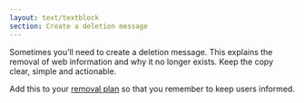 ```yaml
---
layout: text/textblock
section: Create a deletion message
---
```

Sometimes you’ll need to create a deletion message. This explains the removal of web information and why it no longer exists. Keep the copy clear, simple and actionable.

Add this to your [removal plan](/content-strategy/remove-content/create-removal-plan/) so that you remember to keep users informed.